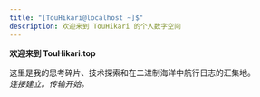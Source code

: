 ```yaml
---
title: "[TouHikari@localhost ~]$"
description: 欢迎来到 TouHikari 的个人数字空间
---
```


**欢迎来到 TouHikari.top**

这里是我的思考碎片、技术探索和在二进制海洋中航行日志的汇集地。  
_连接建立。传输开始。_
